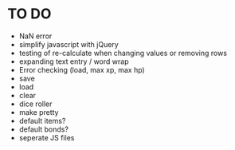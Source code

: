 # TO DO
- NaN error
- simplify javascript with jQuery
- testing of re-calculate when changing values or removing rows
- expanding text entry / word wrap
- Error checking (load, max xp, max hp)
- save
- load
- clear
- dice roller
- make pretty
- default items?
- default bonds?
- seperate JS files
